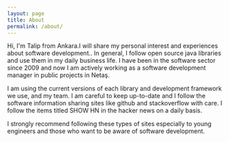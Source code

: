 ```yaml
---
layout: page
title: About
permalink: /about/
---
```


Hi, I'm Talip from Ankara.I will share my personal interest and experiences about software development..
In general, I follow open source java libraries and use them in my daily business life.
I have been in the software sector since 2009 and now I am actively working as a software development manager in public projects in Netaş.

I am using the current versions of each library and development framework we use, and my team. 
I am careful to keep up-to-date and I follow the software information sharing sites like github and stackoverflow with care. 
I follow the items titled SHOW HN in the hacker news on a daily basis.

I strongly recommend following these types of sites especially to young engineers and those who want to be aware of software development.